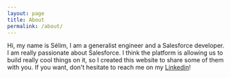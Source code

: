 ```yaml
---
layout: page
title: About
permalink: /about/
---
```


Hi, my name is Sélim, I am a generalist engineer and a Salesforce developer.
I am really passionate about Salesforce. I think the platform is allowing us to build really cool things on it, so I created this website to share some of them with you.
If you want, don't hesitate to reach me on my [Linkedin](https://www.linkedin.com/in/selim-hamidou/)!
